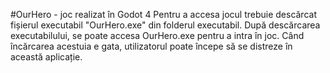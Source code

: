 #OurHero - joc realizat în Godot 4
Pentru a accesa jocul trebuie descărcat fișierul executabil "OurHero.exe" din folderul executabil.
După descărcarea executabilului, se poate accesa OurHero.exe pentru a intra în joc.
Când încărcarea acestuia e gata, utilizatorul poate începe să se distreze în această aplicație.
